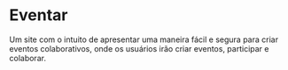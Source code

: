 # Eventar 
Um site com o intuito de apresentar uma maneira fácil e segura para criar eventos colaborativos, onde os usuários irão criar eventos, participar e colaborar.

